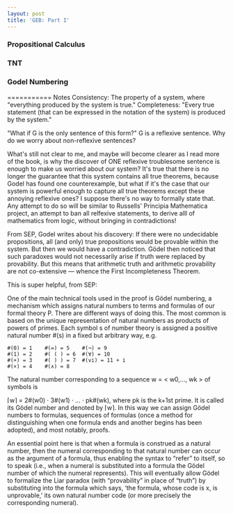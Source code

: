 ```yaml
---
layout: post
title: 'GEB: Part I'
---
```


### Propositional Calculus

### TNT

### Godel Numbering

===========
Notes
Consistency: The property of a system, where "everything produced by the system is true."
Completeness: "Every true statement (that can be expressed in the notation of the system) is produced by the system."

"What if G is the only sentence of this form?" G is a reflexive sentence. Why do we worry about non-reflexive sentences?

What's still not clear to me, and maybe will become clearer as I read more of the book, is why the discover of ONE reflexive troublesome sentence is enough to make us worried about our system? It's true that there is no longer the guarantee that this system contains all true theorems, because Godel has found one counterexample, but what if it's the case that our system is powerful enough to capture all true theorems except these annoying reflexive ones? I suppose there's no way to formally state that. Any attempt to do so will be similar to Russells' Principia Mathematica project, an attempt to ban all relfexive statements, to derive alll of mathematics from logic, without bringing in contradictions!

From SEP, Godel writes about his discovery: If there were no undecidable propositions, all (and only) true propositions would be provable within the system. But then we would have a contradiction. Gödel then noticed that such paradoxes would not necessarily arise if truth were replaced by provability. But this means that arithmetic truth and arithmetic provability are not co-extensive — whence the First Incompleteness Theorem.

This is super helpful, from SEP:

One of the main technical tools used in the proof is Gödel numbering, a mechanism which assigns natural numbers to terms and formulas of our formal theory P.
There are different ways of doing this.
The most common is based on the unique representation of natural numbers as products of powers of primes.
Each symbol s of number theory is assigned a positive natural number #(s) in a fixed but arbitrary way, e.g.

```
#(0) = 1	#(=) = 5	#(¬) = 9
#(1) = 2	#( ( ) = 6	#(∀) = 10
#(+) = 3	#( ) ) = 7	#(vi) = 11 + i
#(×) = 4	#(∧) = 8
```
The natural number corresponding to a sequence w = < w0,…, wk > of symbols is

⌈w⌉ = 2#(w0) · 3#(w1) · … · pk#(wk),
where pk is the k+1st prime. It is called its Gödel number and denoted by ⌈w⌉. In this way we can assign Gödel numbers to formulas, sequences of formulas (once a method for distinguishing when one formula ends and another begins has been adopted), and most notably, proofs.

An essential point here is that when a formula is construed as a natural number, then the numeral corresponding to that natural number can occur as the argument of a formula, thus enabling the syntax to “refer” to itself, so to speak (i.e., when a numeral is substituted into a formula the Gödel number of which the numeral represents). This will eventually allow Gödel to formalize the Liar paradox (with “provability” in place of “truth”) by substituting into the formula which says, ‘the formula, whose code is x, is unprovable,’ its own natural number code (or more precisely the corresponding numeral).
